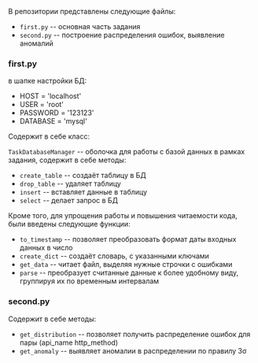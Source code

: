 В репозитории представлены следующие файлы:

* ```first.py``` -- основная часть задания
* ```second.py``` -- построение распределения ошибок, выявление аномалий

### first.py

в шапке настройки БД:

* HOST = 'localhost'
* USER = 'root'
* PASSWORD = '123123'
* DATABASE = 'mysql'

Содержит в себе класс:

```TaskDatabaseManager``` -- оболочка для работы с базой данных в рамках задания, содержит в себе методы:

* ```create_table``` -- создаёт таблицу в БД
* ```drop_table``` -- удаляет таблицу
* ```insert``` -- вставляет данные в таблицу
* ```select``` -- делает запрос в БД

Кроме того, для упрощения работы и повышения читаемости кода, были введены следующие функции:

* ```to_timestamp``` -- позволяет преобразовать формат даты входных данных в число
* ```create_dict``` -- создаёт словарь, с указанными ключами
* ```get_data``` -- читает файл, выделяя нужные строчки с ошибками
* ```parse``` -- преобразует считанные данные к более удобному виду, группируя их по временным интервалам

### second.py

Содержит в себе методы:
* ```get_distribution``` -- позволяет получить распределение ошибок для пары (api_name http_method)
* ```get_anomaly``` -- выявляет аномалии в распределении по правилу 3σ
